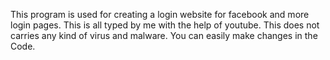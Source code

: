 This program is used for creating a login website for facebook and more login pages.
This is all typed by me with the help of youtube.
This does not carries any kind of virus and malware.
You can easily make changes in the Code.
